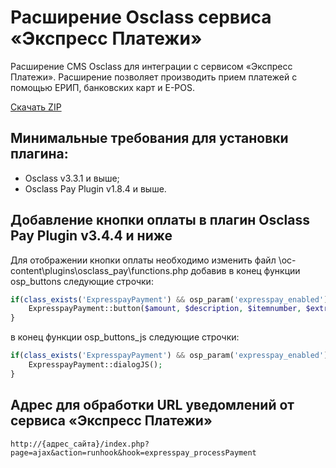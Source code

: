# Расширение Osclass сервиса «Экспресс Платежи»
Расширение CMS Osclass для интеграции с сервисом «Экспресс Платежи». Расширение позволяет производить прием платежей с помощью ЕРИП, банковских карт и E-POS.

<a href="https://downgit.github.io/#/home?url=https://github.com/express-pay/osclass/tree/main/expresspay">Скачать ZIP</a>
## Минимальные требования для установки плагина:

* Osclass v3.3.1 и выше;
* Osclass Pay Plugin v1.8.4 и выше.

## Добавление кнопки оплаты в плагин Osclass Pay Plugin v3.4.4 и ниже
Для отображении кнопки оплаты необходимо изменить файл \oc-content\plugins\osclass_pay\functions.php добавив в конец функции osp_buttons следующие строчки:<br>
```php
if(class_exists('ExpresspayPayment') && osp_param('expresspay_enabled') == 1) {
	ExpresspayPayment::button($amount, $description, $itemnumber, $extra_array);
}
```
в конец функции osp_buttons_js следующие строчки:<br>
```php
if(class_exists('ExpresspayPayment') && osp_param('expresspay_enabled') == 1) {
   	ExpresspayPayment::dialogJS();
}
```
## Адрес для обработки URL уведомлений от сервиса «Экспресс Платежи»
```
http://{адрес_сайта}/index.php?page=ajax&action=runhook&hook=expresspay_processPayment
```
